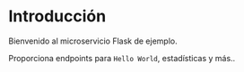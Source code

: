# Introducción

Bienvenido al microservicio Flask de ejemplo.

Proporciona endpoints para `Hello World`, estadísticas y más..
